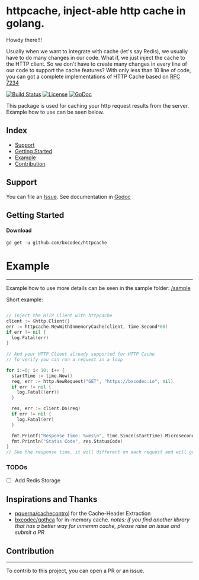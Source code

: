 # httpcache, inject-able http cache in golang.

Howdy there!!!

Usually when we want to integrate with cache (let's say Redis), we usually have to do many changes in our code. 
What if, we just inject the cache to the HTTP client. So we don't have to create many changes in every line of our code to support the cache features?
With only less than 10 line of code, you can got a complete implementations of HTTP Cache based on [RFC 7234](http://tools.ietf.org/html/rfc7234)

[![Build Status](https://travis-ci.com/bxcodec/httpcache.svg?token=Y64SjWyDK7wXJiFFqV6M&branch=master)](https://travis-ci.com/bxcodec/httpcache)
[![License](https://img.shields.io/github/license/mashape/apistatus.svg)](https://github.com/bxcodec/httpcache/blob/master/LICENSE)
[![GoDoc](https://godoc.org/github.com/bxcodec/httpcache?status.svg)](https://godoc.org/github.com/bxcodec/httpcache)

This package is used for caching your http request results from the server. Example how to use can be seen below.

## Index

* [Support](#support)
* [Getting Started](#getting-started)
* [Example](#example) 
* [Contribution](#contribution)


## Support

You can file an [Issue](https://github.com/bxcodec/httpcache/issues/new).
See documentation in [Godoc](https://godoc.org/github.com/bxcodec/httpcache)


## Getting Started

#### Download

```shell
go get -u github.com/bxcodec/httpcache
```
# Example

---

Example how to use more details can be seen in the sample folder: [/sample](/sample)

Short example:

```go

// Inject the HTTP Client with httpcache
client := &http.Client{}
err := httpcache.NewWithInmemoryCache(client, time.Second*60)
if err != nil {
  log.Fatal(err)
}
 
// And your HTTP Client already supported for HTTP Cache
// To verify you can run a request in a loop

for i:=0; i< 10; i++ {
  startTime := time.Now()
  req, err := http.NewRequest("GET", "https://bxcodec.io", nil)
  if err != nil {
    log.Fatal((err))
  }

  res, err := client.Do(req)
  if err != nil {
    log.Fatal(err)
  }

  fmt.Printf("Response time: %vms\n", time.Since(startTime).Microseconds())
  fmt.Println("Status Code", res.StatusCode)
}
// See the response time, it will different on each request and will go smaller.
```

### TODOs
- [ ] Add Redis Storage


## Inspirations and Thanks
- [pquerna/cachecontrol](https://github.com/pquerna/cachecontrol) for the Cache-Header Extraction
- [bxcodec/gothca](https://github.com/bxcodec/gotcha) for in-memory cache. *notes: if you find another library that has a better way for inmemm cache, please raise an issue and submit a PR*


## Contribution
---

To contrib to this project, you can open a PR or an issue.

